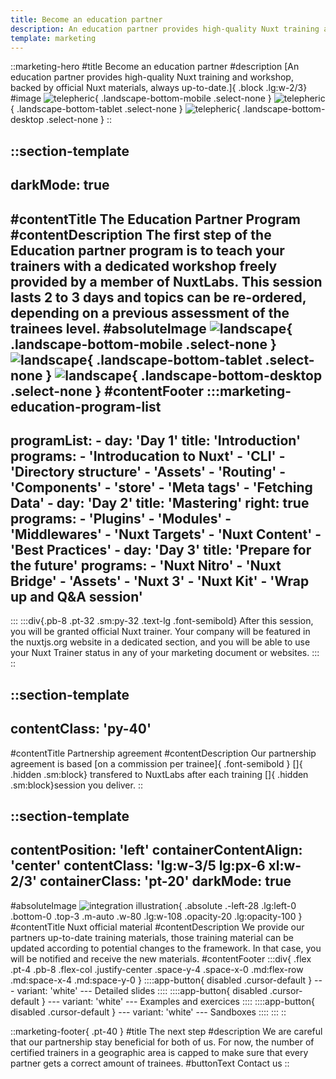 ```yaml
---
title: Become an education partner
description: An education partner provides high-quality Nuxt training and workshop, backed by official Nuxt materials, always up-to-date.
template: marketing
---
```


::marketing-hero
#title
Become an education partner
#description
[An education partner provides high-quality Nuxt training and workshop, backed by official Nuxt materials, always up-to-date.]{ .block .lg:w-2/3}
#image
![telepheric](/img/marketing/education/telepheric-mobile.svg){ .landscape-bottom-mobile .select-none }
![telepheric](/img/marketing/education/telepheric-tablet.svg){ .landscape-bottom-tablet .select-none }
![telepheric](/img/marketing/education/telepheric.svg){ .landscape-bottom-desktop .select-none }
::

::section-template
---
darkMode: true
---
#contentTitle
The Education Partner Program
#contentDescription
The first step of the Education partner program is to teach your trainers with a dedicated workshop freely provided by a member of NuxtLabs. This session lasts 2 to 3 days and topics can be re-ordered, depending on a previous assessment of the trainees level.
#absoluteImage
![landscape](/img/marketing/education/bottom-white-mobile.svg){ .landscape-bottom-mobile .select-none }
![landscape](/img/marketing/education/bottom-white-tablet.svg){ .landscape-bottom-tablet .select-none  }
![landscape](/img/marketing/education/bottom-white.svg){ .landscape-bottom-desktop .select-none  }
#contentFooter
  :::marketing-education-program-list
  ---
  programList:
    - day: 'Day 1'
      title: 'Introduction'
      programs:
        - 'Introducation to Nuxt'
        - 'CLI'
        - 'Directory structure'
        - 'Assets'
        - 'Routing'
        - 'Components'
        - 'store'
        - 'Meta tags'
        - 'Fetching Data'
    - day: 'Day 2'
      title: 'Mastering'
      right: true
      programs:
        - 'Plugins'
        - 'Modules'
        - 'Middlewares'
        - 'Nuxt Targets'
        - 'Nuxt Content'
        - 'Best Practices'
    - day: 'Day 3'
      title: 'Prepare for the future'
      programs:
        - 'Nuxt Nitro'
        - 'Nuxt Bridge'
        - 'Assets'
        - 'Nuxt 3'
        - 'Nuxt Kit'
        - 'Wrap up and Q&A session'
  ---
  :::
  :::div{.pb-8 .pt-32 .sm:py-32 .text-lg .font-semibold}
  After this session, you will be granted official Nuxt trainer. Your company will be featured in the nuxtjs.org website in a dedicated section, and you will be able to use your Nuxt Trainer status in any of your marketing document or websites.
  :::
::

::section-template
---
contentClass: 'py-40'
---
#contentTitle
Partnership agreement
#contentDescription
Our partnership agreement is based [on a commission per trainee]{ .font-semibold } []{ .hidden .sm:block} transfered to NuxtLabs after each training []{ .hidden .sm:block}session you deliver.
::

::section-template
---
contentPosition: 'left'
containerContentAlign: 'center'
contentClass: 'lg:w-3/5 lg:px-6 xl:w-2/3'
containerClass: 'pt-20'
darkMode: true
---
#absoluteImage
![integration illustration](/img/marketing/education/validated.svg){ .absolute .-left-28 .lg:left-0 .bottom-0 .top-3 .m-auto .w-80 .lg:w-108 .opacity-20 .lg:opacity-100 }
#contentTitle
Nuxt official material
#contentDescription
We provide our partners up-to-date training materials, those training material can be updated according to potential changes to the framework. In that case, you will be notified and receive the new materials.
#contentFooter
  :::div{ .flex .pt-4 .pb-8 .flex-col .justify-center .space-y-4 .space-x-0 .md:flex-row .md:space-x-4 .md:space-y-0 }
    ::::app-button{ disabled .cursor-default }
    ---
    variant: 'white'
    ---
    Detailed slides
    ::::
    ::::app-button{ disabled .cursor-default }
    ---
    variant: 'white'
    ---
    Examples and exercices
    ::::
    ::::app-button{ disabled .cursor-default }
    ---
    variant: 'white'
    ---
    Sandboxes
    ::::
  :::
::

<!-- apply to program -->
::marketing-footer{ .pt-40 }
#title
The next step
#description
We are careful that our partnership stay beneficial for both of us. For now, the number of certified trainers in a geographic area is capped to make sure that every partner gets a correct amount of trainees.
#buttonText
Contact us
::

